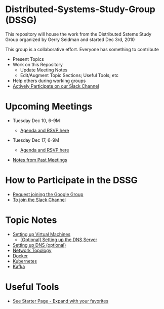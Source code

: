 # Distributed-Systems-Study-Group (DSSG)

This repository will house the work from the Distributed Sstems Study Group organized by Gerry Seidman and started Dec 3rd, 2010

This group is a collaborative effort. Everyone has something to contribute
* Present Topics
* Work on this Repository
    * Update Meeting Notes
    * Edit/Augment Topic Sections; Useful Tools; etc
* Help others during working groups
* [Actively Participate on our Slack Channel](#howToParticipate)

# Upcoming Meetings 

* Tuesday Dec 10, 6-9M
    * [Agenda and RSVP here](https://docs.google.com/forms/d/1QvDfTGbQxCyZ3zhzNxESMgdOeR6yQUoOtEAQbrSgtCo)

* Tuesday Dec 17, 6-9M
    * [Agenda and RSVP here](https://docs.google.com/forms/d/1cN2QraImfXlUMsLmphRU5Tr17FCkt7JfSzQMXAv-P-A)

* [Notes from Past Meetings](meetingNotes/README.md)

<a id="howToParticipate"></a>
# How to Participate in the DSSG
* [Request joining the Google Group](https://groups.google.com/forum/#!forum/distributed-systems-study-group)
* [To join the Slack Channel](https://dssg-workspace.slack.com/)



# Topic Notes

* [Setting up Virtual Machines](vms/README.md)
    * [[Optional] Setting up the DNS Server](dns/README.md)
* [Setting up DNS (optional)](dns/README.md)
* [Network Topology](setup/networkTopology.md)
* [Docker](docker/README.md)
* [Kubernetes](kubernetes/README.md)
* [Kafka](kafka/README.md)



# Useful Tools

* [See Starter Page - Expand with your favorites](tools/README.md)

